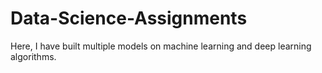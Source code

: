 # Data-Science-Assignments
Here, I have built multiple models on machine learning and deep learning algorithms.
